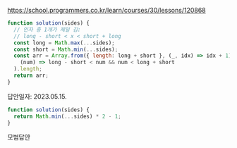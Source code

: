 https://school.programmers.co.kr/learn/courses/30/lessons/120868

```js
function solution(sides) {
  // 인자 중 1개가 제일 김:
  // long - short < x < short + long
  const long = Math.max(...sides);
  const short = Math.min(...sides);
  const arr = Array.from({ length: long + short }, (_, idx) => idx + 1).filter(
    (num) => long - short < num && num < long + short
  ).length;
  return arr;
}
```

답안일자: 2023.05.15.

```js
function solution(sides) {
  return Math.min(...sides) * 2 - 1;
}
```

모범답안
